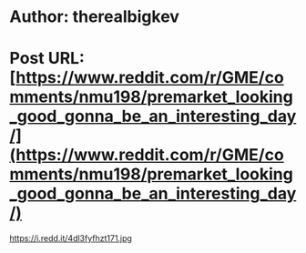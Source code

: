 # Author: therealbigkev
# Post URL: [https://www.reddit.com/r/GME/comments/nmu198/premarket_looking_good_gonna_be_an_interesting_day/](https://www.reddit.com/r/GME/comments/nmu198/premarket_looking_good_gonna_be_an_interesting_day/)


https://i.redd.it/4dl3fyfhzt171.jpg